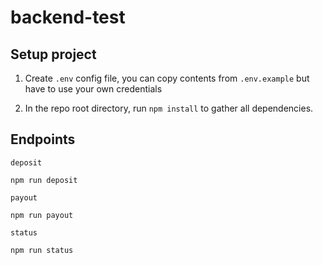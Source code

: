 # backend-test

## Setup project

1. Create `.env` config file, you can copy contents from `.env.example` but have to use your own credentials

2. In the repo root directory, run `npm install` to gather all dependencies.

## Endpoints

`deposit`

```
npm run deposit
```

`payout`

```
npm run payout
```

`status`

```
npm run status
```
